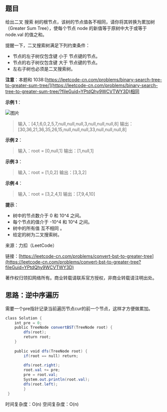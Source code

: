## 题目

给出二叉 搜索 树的根节点，该树的节点值各不相同，请你将其转换为累加树（Greater Sum Tree），使每个节点 node 的新值等于原树中大于或等于 node.val 的值之和。

提醒一下，二叉搜索树满足下列约束条件：

* 节点的左子树仅包含键 小于 节点键的节点。
* 节点的右子树仅包含键 大于 节点键的节点。
* 左右子树也必须是二叉搜索树。

**注意**：本题和 1038:[https://leetcode-cn.com/problems/binary-search-tree-to-greater-sum-tree/](https://leetcode-cn.com/problems/binary-search-tree-to-greater-sum-tree/?fileGuid=YPtdQhy9WCVTWY3D)相同

**示例 1**：

![图片](https://uploader.shimo.im/f/dgSA3UDJuNWv2crC.png!thumbnail?fileGuid=YPtdQhy9WCVTWY3D)

>输入：[4,1,6,0,2,5,7,null,null,null,3,null,null,null,8]
>输出：[30,36,21,36,35,26,15,null,null,null,33,null,null,null,8]

**示例 2**：

>输入：root = [0,null,1]
>输出：[1,null,1]

**示例 3**：

>输入：root = [1,0,2]
>输出：[3,3,2]

**示例 4**：

>输入：root = [3,2,4,1]
>输出：[7,9,4,10]

**提示**：

* 树中的节点数介于 0 和 10^4 之间。
* 每个节点的值介于 -10^4 和 10^4 之间。
* 树中的所有值 互不相同 。
* 给定的树为二叉搜索树。

来源：力扣（LeetCode）

链接：[https://leetcode-cn.com/problems/convert-bst-to-greater-tree](https://leetcode-cn.com/problems/convert-bst-to-greater-tree?fileGuid=YPtdQhy9WCVTWY3D)

著作权归领扣网络所有。商业转载请联系官方授权，非商业转载请注明出处。

## 思路：逆中序遍历

需要一个pre指针记录当前遍历节点cur的前一个节点，这样才方便做累加。

```java
class Solution {
    int pre = 0;
    public TreeNode convertBST(TreeNode root) {
        dfs(root);
        return root;
    }
    
    public void dfs(TreeNode root) {
        if(root == null) return;
        
        dfs(root.right);
        root.val += pre;
        pre = root.val;
        System.out.println(root.val);
        dfs(root.left);
        }
 }
```
时间复杂度：O(n)
空间复杂度：O(n)

